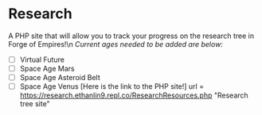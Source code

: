 # Research
A PHP site that will allow you to track your progress on the research tree in Forge of Empires!\n
*Current ages needed to be added are below:*
- [ ] Virtual Future
- [ ] Space Age Mars
- [ ] Space Age Asteroid Belt
- [ ] Space Age Venus
[Here is the link to the PHP site!] url = https://research.ethanlin9.repl.co/ResearchResources.php "Research tree site"
